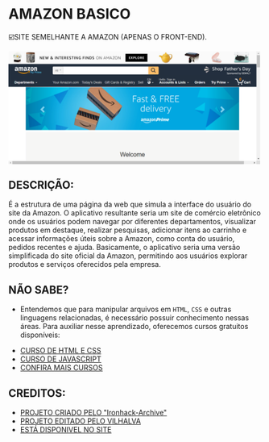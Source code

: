 # AMAZON BASICO
☑️SITE SEMELHANTE A AMAZON (APENAS O FRONT-END).

<img src="FOTO.png" align="center" width="500"> <br>

## DESCRIÇÃO:
É a estrutura de uma página da web que simula a interface do usuário do site da Amazon. O aplicativo resultante seria um site de comércio eletrônico onde os usuários podem navegar por diferentes departamentos, visualizar produtos em destaque, realizar pesquisas, adicionar itens ao carrinho e acessar informações úteis sobre a Amazon, como conta do usuário, pedidos recentes e ajuda. Basicamente, o aplicativo seria uma versão simplificada do site oficial da Amazon, permitindo aos usuários explorar produtos e serviços oferecidos pela empresa.

## NÃO SABE?
- Entendemos que para manipular arquivos em `HTML`, `CSS` e outras linguagens relacionadas, é necessário possuir conhecimento nessas áreas. Para auxiliar nesse aprendizado, oferecemos cursos gratuitos disponíveis:
* [CURSO DE HTML E CSS](https://github.com/VILHALVA/CURSO-DE-HTML-E-CSS)
* [CURSO DE JAVASCRIPT](https://github.com/VILHALVA/CURSO-DE-JAVASCRIPT)
* [CONFIRA MAIS CURSOS](https://github.com/VILHALVA?tab=repositories&q=+topic:CURSO)

## CREDITOS:
- [PROJETO CRIADO PELO "Ironhack-Archive"](https://github.com/Ironhack-Archive/online-clone-amazon)
- [PROJETO EDITADO PELO VILHALVA](https://github.com/VILHALVA)
- [ESTÁ DISPONIVEL NO SITE](https://vilhalva.github.io/STYLER/STYLER.html)